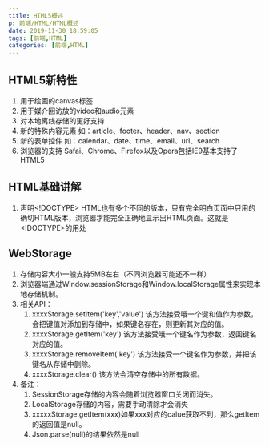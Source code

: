 ```yaml
---
title: HTML5概述
p: 前端/HTML/HTML概述
date: 2019-11-30 18:59:05
tags: [前端,HTML]
categories: [前端,HTML]
---
```

## HTML5新特性

1. 用于绘画的canvas标签
2. 用于媒介回访放的video和audio元素
3. 对本地离线存储的更好支持
4. 新的特殊内容元素
    如：article、footer、header、nav、section
5. 新的表单控件
    如：calendar、date、time、email、url、search
6. 浏览器的支持
    Safai、Chrome、Firefox以及Opera包括IE9基本支持了HTML5

## HTML基础讲解

1. 声明<!DOCTYPE>
    HTML也有多个不同的版本，只有完全明白页面中只用的确切HTML版本，浏览器才能完全正确地显示出HTML页面。这就是<!DOCTYPE>的用处

## WebStorage

1. 存储内容大小一般支持5MB左右（不同浏览器可能还不一样）
2. 浏览器端通过Window.sessionStorage和Window.localStorage属性来实现本地存储机制。
3. 相关API：
    1. xxxxStorage.setItem('key','value')
        该方法接受哦一个键和值作为参数，会把键值对添加到存储中，如果键名存在，则更新其对应的值。
    2. xxxxStorage.getItem('key')
        该方法接受哦一个键名作为参数，返回键名对应的值。
    3. xxxxStorage.removeItem('key')
        该方法接受一个键名作为参数，并把该键名从存储中删除。
    4. xxxxStorage.clear()
        该方法会清空存储中的所有数据。
4. 备注：
    1. SessionStorage存储的内容会随着浏览器窗口关闭而消失。
    2. LocalStorage存储的内容，需要手动清除才会消失
    3. xxxxxStorage.getItem(xxx)如果xxx对应的calue获取不到，那么getItem的返回值是null。
    4. Json.parse(null)的结果依然是null
